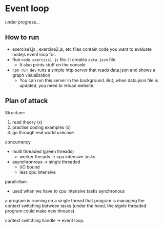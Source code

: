 # Event loop
under progress...


## How to run
- exercise1.js , exercise2.js, etc files contain code you want
to evaluate nodejs event loop for.
- Run `node exercise1.js` file. It creates `data.json` file.
    - It also prints stuff on the console
- `npm run dev` runs a simple http server that reads data.json and shows a graph visualization
    - You can run this server in the background. But, when data.json file is updated, you need to reload website.

## Plan of attack
Structure:
1. read theory (x)
2. practise coding examples (x)
3. go through real world usecase


concurrency
- multi threaded (green threads)
  - worker threads -> cpu intensive tasks
- asynchronrous -> single threaded
  - I/O bound 
  - less cpu intensive

parallelism
- used when we have to cpu intensive tasks
synchronous


a program is running on a single thread 
that program is managing the context switching between tasks
(under the hood, the signle threaded program could make new threads)

context switching handle -> event loop. 
